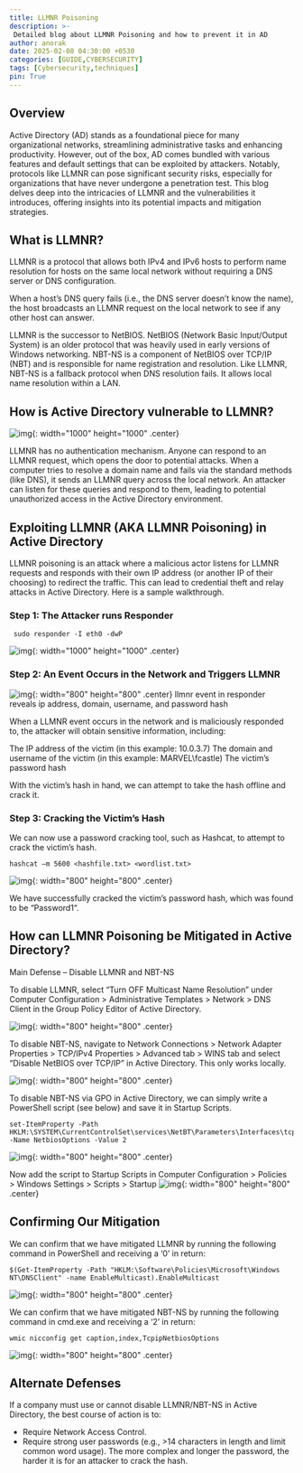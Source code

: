 ```yaml
---
title: LLMNR Poisoning
description: >-
 Detailed blog about LLMNR Poisoning and how to prevent it in AD
author: anorak
date: 2025-02-08 04:30:00 +0530
categories: [GUIDE,CYBERSECURITY]
tags: [Cybersecurity,techniques]
pin: True
---
```



## Overview

Active Directory (AD) stands as a foundational piece for many organizational networks, streamlining administrative tasks and enhancing productivity. However, out of the box, AD comes bundled with various features and default settings that can be exploited by attackers. Notably, protocols like LLMNR can pose significant security risks, especially for organizations that have never undergone a penetration test. This blog delves deep into the intricacies of LLMNR and the vulnerabilities it introduces, offering insights into its potential impacts and mitigation strategies.

## What is LLMNR?

LLMNR is a protocol that allows both IPv4 and IPv6 hosts to perform name resolution for hosts on the same local network without requiring a DNS server or DNS configuration.

When a host’s DNS query fails (i.e., the DNS server doesn’t know the name), the host broadcasts an LLMNR request on the local network to see if any other host can answer.

LLMNR is the successor to NetBIOS. NetBIOS (Network Basic Input/Output System) is an older protocol that was heavily used in early versions of Windows networking. NBT-NS is a component of NetBIOS over TCP/IP (NBT) and is responsible for name registration and resolution. Like LLMNR, NBT-NS is a fallback protocol when DNS resolution fails. It allows local name resolution within a LAN.

## How is Active Directory vulnerable to LLMNR?
![img](/assets/img/202502/llmnr-overview.png){: width="1000" height="1000"  .center}

LLMNR has no authentication mechanism. Anyone can respond to an LLMNR request, which opens the door to potential attacks. When a computer tries to resolve a domain name and fails via the standard methods (like DNS), it sends an LLMNR query across the local network. An attacker can listen for these queries and respond to them, leading to potential unauthorized access in the Active Directory environment.


## Exploiting LLMNR (AKA LLMNR Poisoning) in Active Directory

LLMNR poisoning is an attack where a malicious actor listens for LLMNR requests and responds with their own IP address (or another IP of their choosing) to redirect the traffic. This can lead to credential theft and relay attacks in Active Directory. Here is a sample walkthrough.
### Step 1: The Attacker runs Responder
    
   ```
    sudo responder -I eth0 -dwP
  ```
   ![img](/assets/img/202502/smb-3.png){: width="1000" height="1000"  .center}


### Step 2: An Event Occurs in the Network and Triggers LLMNR

 ![img](/assets/img/202502/llmnr-2-980x304.png){: width="800" height="800"  .center}
llmnr event in responder reveals ip address, domain, username, and password hash

When a LLMNR event occurs in the network and is maliciously responded to, the attacker will obtain sensitive information, including:

   The IP address of the victim (in this example: 10.0.3.7)
   The domain and username of the victim (in this example: MARVEL\fcastle)
   The victim’s password hash

With the victim’s hash in hand, we can attempt to take the hash offline and crack it.

### Step 3: Cracking the Victim’s Hash

We can now use a password cracking tool, such as Hashcat, to attempt to crack the victim’s hash.

``` hashcat –m 5600 <hashfile.txt> <wordlist.txt> ```

 ![img](/assets/img/202502/llmnr-3-1280x330.png){: width="800" height="800"  .center}

 

We have successfully cracked the victim’s password hash, which was found to be “Password1“.

## How can LLMNR Poisoning be Mitigated in Active Directory?

Main Defense – Disable LLMNR and NBT-NS

To disable LLMNR, select “Turn OFF Multicast Name Resolution” under Computer Configuration > Administrative Templates > Network > DNS Client in the Group Policy Editor of Active Directory.


 ![img](/assets/img/202502/llmnr-4-1280x554.png){: width="800" height="800"  .center}


 To disable NBT-NS, navigate to Network Connections > Network Adapter Properties > TCP/IPv4 Properties > Advanced tab > WINS tab and select “Disable NetBIOS over TCP/IP” in Active Directory. This only works locally.


 
 ![img](/assets/img/202502/llmnr-5-1280x674.png){: width="800" height="800"  .center}

 

To disable NBT-NS via GPO in Active Directory, we can simply write a PowerShell script (see below) and save it in Startup Scripts.

```
set-ItemProperty -Path HKLM:\SYSTEM\CurrentControlSet\services\NetBT\Parameters\Interfaces\tcpip* -Name NetbiosOptions -Value 2
```

 ![img](/assets/img/202502/llmnr-6-1280x744.png){: width="800" height="800"  .center}

 Now add the script to Startup Scripts in Computer Configuration > Policies > Windows Settings > Scripts > Startup
 ![img](/assets/img/202502/llmnr-7-1280x784.png){: width="800" height="800"  .center}

 
## Confirming Our Mitigation

We can confirm that we have mitigated LLMNR by running the following command in PowerShell and receiving a ‘0’ in return:
```
$(Get-ItemProperty -Path "HKLM:\Software\Policies\Microsoft\Windows NT\DNSClient" -name EnableMulticast).EnableMulticast
```
 ![img](/assets/img/202502/llmnr-8-1280x164.png){: width="800" height="800"  .center}

 

We can confirm that we have mitigated NBT-NS by running the following command in cmd.exe and receiving a ‘2’ in return:
```
wmic nicconfig get caption,index,TcpipNetbiosOptions
 ```
 ![img](/assets/img/202502/llmnr-9-1280x468.png){: width="800" height="800"  .center}


## Alternate Defenses

If a company must use or cannot disable LLMNR/NBT-NS in Active Directory, the best course of action is to:

  - Require Network Access Control.
  - Require strong user passwords (e.g., >14 characters in length and limit common word usage). The more complex and longer the password, the harder it is for an attacker to crack the hash.


 
